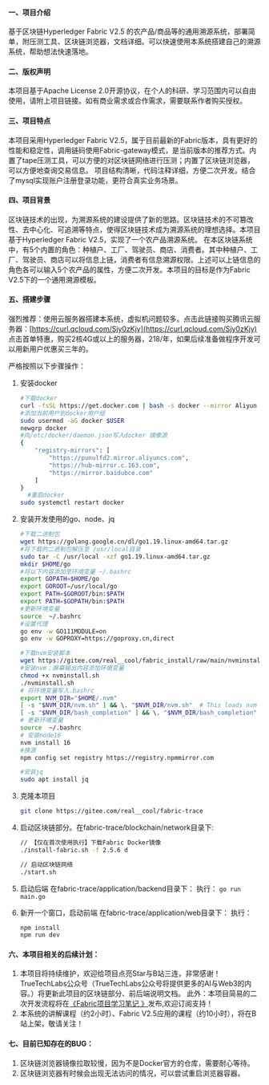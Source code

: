 #### 一、项目介绍
基于区块链Hyperledger Fabric V2.5 的农产品/商品等的通用溯源系统，部署简单，附压测工具、区块链浏览器，文档详细。可以快速使用本系统搭建自己的溯源系统，帮助想法快速落地。

#### 二、版权声明
本项目基于Apache License 2.0开源协议，在个人的科研、学习范围内可以自由使用，请附上项目链接。如有商业需求或合作需求，需要联系作者购买授权。

#### 三、项目特点
本项目采用Hyperledger Fabric V2.5，属于目前最新的Fabric版本，具有更好的性能和稳定性，调用链码使用Fabric-gateway模式，是当前版本的推荐方式。内置了tape压测工具，可以方便的对区块链网络进行压测；内置了区块链浏览器，可以方便地查询交易信息。
项目结构清晰，代码注释详细，方便二次开发。结合了mysql实现账户注册登录功能，更符合真实业务场景。
#### 四、项目背景
区块链技术的出现，为溯源系统的建设提供了新的思路。区块链技术的不可篡改性、去中心化、可追溯等特点，使得区块链技术成为溯源系统的理想选择。本项目基于Hyperledger Fabric V2.5，实现了一个农产品溯源系统。 在本区块链系统中，有5个内置的角色：种植户、工厂、驾驶员、商店、消费者。其中种植户、工厂、驾驶员、商店可以将信息上链，消费者有信息溯源权限。上述可以上链信息的角色各可以输入5个农产品的属性，方便二次开发。本项目的目标是作为Fabric V2.5下的一个通用溯源模板。

#### 五、搭建步骤
 强烈推荐：使用云服务器搭建本系统，虚拟机问题较多。点击此链接购买腾讯云服务器：[https://curl.qcloud.com/Sjy0zKjy](https://curl.qcloud.com/Sjy0zKjy) 点击首单特惠，购买2核4G或以上的服务器，218/年，如果后续准备做程序开发可以用新用户优惠买三年的。

严格按照以下步骤操作：

1. 安装docker 

	```bash
	#下载docker 
	curl -fsSL https://get.docker.com | bash -s docker --mirror Aliyun 
	#添加当前用户到docker用户组 
	sudo usermod -aG docker $USER 
	newgrp docker 
	#向/etc/docker/daemon.json写入docker 镜像源
	{
		"registry-mirrors": [
			"https://punulfd2.mirror.aliyuncs.com",
			"https://hub-mirror.c.163.com",
			"https://mirror.baidubce.com"
		]
	}
	  #重启docker 
	sudo systemctl restart docker
	```

2. 安装开发使用的go、node、jq

	```bash
	#下载二进制包
	wget https://golang.google.cn/dl/go1.19.linux-amd64.tar.gz
	#将下载的二进制包解压至 /usr/local目录
	sudo tar -C /usr/local -xzf go1.19.linux-amd64.tar.gz
	mkdir $HOME/go
	#将以下内容添加至环境变量 ~/.bashrc
	export GOPATH=$HOME/go
	export GOROOT=/usr/local/go
	export PATH=$GOROOT/bin:$PATH
	export PATH=$GOPATH/bin:$PATH
	#更新环境变量
	source  ~/.bashrc 
	#设置代理
	go env -w GO111MODULE=on
	go env -w GOPROXY=https://goproxy.cn,direct
	
	#下载nvm安装脚本
	wget https://gitee.com/real__cool/fabric_install/raw/main/nvminstall.sh
	#安装nvm；屏幕输出内容添加环境变量
	chmod +x nvminstall.sh
	./nvminstall.sh
	# 将环境变量写入.bashrc
	export NVM_DIR="$HOME/.nvm"
	[ -s "$NVM_DIR/nvm.sh" ] && \. "$NVM_DIR/nvm.sh"  # This loads nvm
	[ -s "$NVM_DIR/bash_completion" ] && \. "$NVM_DIR/bash_completion"  # This loads nvm bash_completion
	# 更新环境变量
	source  ~/.bashrc
	# 安装node16
	nvm install 16
	#换源
	npm config set registry https://registry.npmmirror.com
	
	#安装jq 
	sudo apt install jq
	```



3. 克隆本项目 

	```bash
	git clone https://gitee.com/real__cool/fabric-trace
	```

4. 启动区块链部分。在fabric-trace/blockchain/network目录下:

	```bash
	// 【仅在首次使用执行】下载Fabric Docker镜像
	./install-fabric.sh -f 2.5.6 d 
	```

	```bash
	// 启动区块链网络
	./start.sh
	```


5. 启动后端 在fabric-trace/application/backend目录下： 执行： `go run main.go`

6. 新开一个窗口，启动前端 在fabric-trace/application/web目录下： 执行： 

	```bash
	npm install 
	npm run dev
	```

#### 六、本项目相关的后续计划：

1. 本项目将持续维护，欢迎给项目点亮Star与B站三连，非常感谢！TrueTechLabs公众号（TrueTechLabs公众号将提供更多的AI与Web3的内容。）将更新此项目的区块链部分、前后端说明文档。
此外：本项目简易的二次开发流程将在[《Fabric项目学习笔记 》](https://blog.csdn.net/qq_41575489/category_12075943.html)发布,欢迎订阅支持！
2. 本系统的讲解课程（约2小时）、Fabric V2.5应用的课程（约10小时），将在B站上架，敬请关注！

#### 七、目前已知存在的BUG：
1. 区块链浏览器镜像拉取较慢，因为不是Docker官方的仓库，需要耐心等待。
2. 区块链浏览器有时候会出现无法访问的情况，可以尝试重启浏览器容器。

